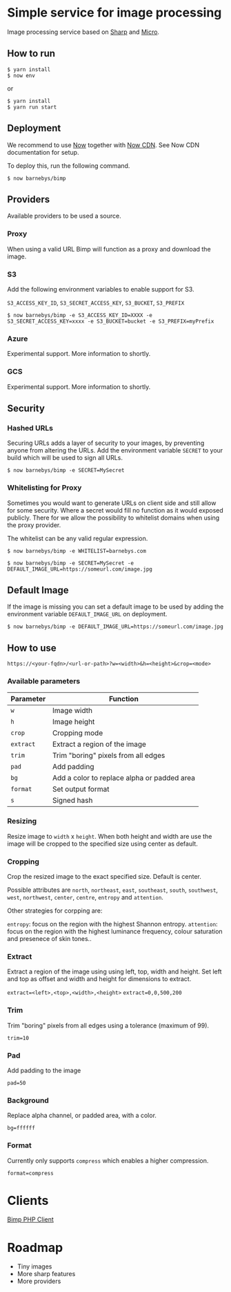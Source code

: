 # Simple service for image processing

Image processing service based on [Sharp](https://github.com/lovell/sharp) and [Micro](https://github.com/zeit/micro).

## How to run

```
$ yarn install
$ now env 
``` 

or


```
$ yarn install
$ yarn run start
``` 

## Deployment

We recommend to use [Now](https://zeit.co/now) together with [Now CDN](https://zeit.co/cdn). See Now CDN documentation for setup.

To deploy this, run the following command.
```
$ now barnebys/bimp
``` 

## Providers

Available providers to be used a source.

### Proxy

When using a valid URL Bimp will function as a proxy and download the image. 

### S3

Add the following environment variables to enable support for S3.

`S3_ACCESS_KEY_ID`, `S3_SECRET_ACCESS_KEY`, `S3_BUCKET`, `S3_PREFIX`

`$ now barnebys/bimp -e S3_ACCESS_KEY_ID=XXXX -e S3_SECRET_ACCESS_KEY=xxxx -e S3_BUCKET=bucket -e S3_PREFIX=myPrefix`

### Azure

Experimental support. More information to shortly.

### GCS

Experimental support. More information to shortly.

## Security

### Hashed URLs

Securing URLs adds a layer of security to your images, by preventing anyone from altering the URLs. 
Add the environment variable `SECRET` to your build which will be used to sign all URLs.

`$ now barnebys/bimp -e SECRET=MySecret`

### Whitelisting for Proxy

Sometimes you would want to generate URLs on client side and still allow for some security. 
Where a secret would fill no function as it would exposed publicly. There for we allow the possibility to whitelist domains
when using the proxy provider.

The whitelist can be any valid regular expression.

`$ now barnebys/bimp -e WHITELIST=barnebys.com`
   

```
$ now barnebys/bimp -e SECRET=MySecret -e DEFAULT_IMAGE_URL=https://someurl.com/image.jpg
``` 

## Default Image

If the image is missing you can set a default image to be used by adding the environment variable `DEFAULT_IMAGE_URL` on deployment.

```
$ now barnebys/bimp -e DEFAULT_IMAGE_URL=https://someurl.com/image.jpg
``` 

## How to use


`https://<your-fqdn>/<url-or-path>?w=<width>&h=<height>&crop=<mode>`


### Available parameters

| Parameter  | Function |
| ------------- | ------------- |
| `w`  | Image width  |
| `h`  | Image height  |
| `crop`  | Cropping mode  |
| `extract`  | Extract a region of the image   |
| `trim`  | Trim "boring" pixels from all edges   |
| `pad`  | Add padding   |
| `bg`  | Add a color to replace alpha or padded area  |
| `format`  | Set output format  |
| `s`  | Signed hash  |

### Resizing

Resize image to `width` x `height`. When both height and width are use the image will be cropped to the specified size using center as default. 

### Cropping

Crop the resized image to the exact specified size. Default is center.

Possible attributes are `north`, `northeast`, `east`, `southeast`, `south`,
`southwest`, `west`, `northwest`, `center`, `centre`, `entropy` and `attention`.

Other strategies for corpping are:

`entropy`: focus on the region with the highest Shannon entropy.
`attention`: focus on the region with the highest luminance frequency, colour saturation and presenece of skin tones..


### Extract

Extract a region of the image using using left, top, width and height. 
Set left and top as offset and width and height for dimensions to extract.

`extract=<left>,<top>,<width>,<height>`
`extract=0,0,500,200`

### Trim 

Trim "boring" pixels from all edges using a tolerance (maximum of 99).

`trim=10`

### Pad

Add padding to the image

`pad=50`


### Background

Replace alpha channel, or padded area, with a color.

`bg=ffffff`


### Format

Currently only supports `compress` which enables a higher compression.   

`format=compress`

# Clients

[Bimp PHP Client](https://github.com/barnebys/bimp-php)


# Roadmap

* Tiny images
* More sharp features
* More providers